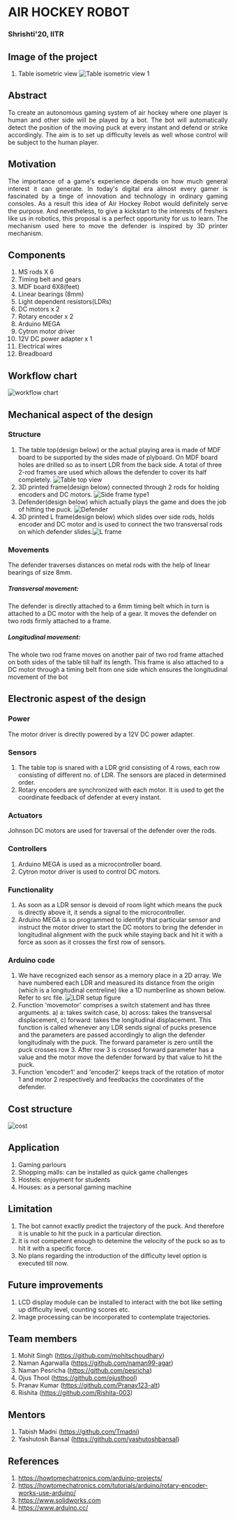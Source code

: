# AIR HOCKEY ROBOT
### Shrishti'20, IITR
## Image of the project
1. Table isometric view 
![Table isometric view 1](https://user-images.githubusercontent.com/68807083/88667192-a8c56200-d0fe-11ea-8249-519fb2419034.jpg)

## Abstract
<p align="justify">To create an autonomous gaming system of air hockey where one player is human and other side will be played by a bot. The bot will automatically detect the position of the moving puck at every instant and defend or strike accordingly. The aim is to set up difficulty levels as well whose control will be subject to the human player.
 
## Motivation
<p align="justify">The importance of a game's experience depends on how much general interest it can generate. In today's digital era almost every gamer is fascinated by a tinge of innovation and technology in ordinary gaming consoles. As a result this idea of Air Hockey Robot would definitely serve the purpose. And nevetheless, to give a kickstart to the interests of freshers like us in robotics, this proposal is a perfect opportunity for us to learn.
The mechanism used here to move the defender is inspired by 3D printer mechanism.

## Components
1. MS rods X 6
2. Timing belt and gears 
3. MDF board 6X8(feet)
4. Linear bearings (8mm)
5. Light dependent resistors(LDRs)
6. DC motors x 2
7. Rotary encoder x 2
8. Arduino MEGA 
9. Cytron motor driver 
10. 12V DC power adapter x 1  
11. Electrical wires
12. Breadboard
 
## Workflow chart
![workflow chart](https://user-images.githubusercontent.com/68807083/88667786-723c1700-d0ff-11ea-91a0-9e963118dab7.jpg)
 
## Mechanical aspect of the design

### Structure
1. The table top(design below) or the actual playing area is made of MDF board to be supported by the sides made of plyboard. On MDF board holes are drilled so as to insert LDR from the back side. A total of three 2-rod frames are used which allows the defender to cover its half completely.
![Table top view](https://user-images.githubusercontent.com/68807083/88698554-d375e180-d123-11ea-9b50-9f69cfdb6388.jpg)
2. 3D printed frame(design below) connected through 2 rods for holding encoders and DC motors.
![Side frame type1](https://user-images.githubusercontent.com/68807083/88667544-238e7d00-d0ff-11ea-845e-cb732a518fd7.jpg)
3. Defender(design below) which actually plays the game and does the job of hitting the puck.
![Defender](https://user-images.githubusercontent.com/68807083/88667478-0ce82600-d0ff-11ea-8cc2-49220d121cac.jpg)
4. 3D printed L frame(design below) which slides over side rods, holds encoder and DC motor and is used to connect the two transversal rods on which defender slides.![L frame](https://user-images.githubusercontent.com/68807083/88667526-1d989c00-d0ff-11ea-81d8-4d7cfd483a9a.jpg)

### Movements
The defender traverses distances on metal rods with the help of linear bearings of size 8mm.

##### Transversal movement:
The defender is directly attached to a 6mm timing belt which in turn is attached to a DC motor with the help of a gear. It moves the defender on two rods firmly attached to a frame.
##### Longitudinal movement:
The whole two rod frame moves on another pair of two rod frame attached on both sides of the table till half its length. This frame is also attached to a DC motor through a timing belt from one side which ensures the longitudinal movement of the bot

## Electronic aspest of the design

### Power
The motor driver is directly powered by a 12V DC power adapter.

### Sensors 
1. The table top is snared with a LDR grid consisting of 4 rows, each row consisting of different no. of LDR. The sensors are placed in determined order.
2. Rotary encoders are synchronized with each motor. It is used to get the coordinate feedback of defender at every instant.

### Actuators
Johnson DC motors are used for traversal of the defender over the rods.

### Controllers
1. Arduino MEGA is used as a microcontroller board.
2. Cytron motor driver is used to control DC motors.

### Functionality
1. As soon as a LDR sensor is devoid of room light which means the puck is directly above it, it sends a signal to the microcontroller.
2. Arduino MEGA is so programmed to identify that particular sensor and instruct the motor driver to start the DC motors to bring the defender in longitudinal alignment with the puck while staying back and hit it with a force as soon as it crosses the first row of sensors.

### Arduino code
1. We have recognized each sensor as a memory place in a 2D array. We have numbered each LDR and measured its distance from the origin (which is a longitudinal centreline) like a 1D numberline as shown below. Refer to src file.
![LDR setup figure](https://user-images.githubusercontent.com/68807083/88666808-318fce00-d0fe-11ea-8741-c41be6cc9d71.jpg)
2. Function 'movemotor' comprises a switch statement and has three arguments. a) a: takes switch case, b) across: takes the transversal displacement, c) forward: takes the longitudinal displacement. This function is called whenever any LDR sends signal of pucks presence and the parameters are passed accordingly to align the defender longitudinaly with the puck. The forward parameter is zero untill the puck crosses row 3. After row 3 is crossed forward parameter has a value and the motor move the defender forward by that value to hit the puck.
3. Function 'encoder1' and 'encoder2' keeps track of the rotation of motor 1 and motor 2 respectively and feedbacks the coordinates of the defender.      

## Cost structure
![cost](https://user-images.githubusercontent.com/68807083/88667966-a44d7900-d0ff-11ea-9c41-c59edc657d8f.jpg)
## Application 
1.  Gaming parlours
2.  Shopping malls: can be installed as quick game challenges 
3.  Hostels: enjoyment for students 
4.  Houses: as a personal gaming machine

## Limitation 
1.  The bot cannot exactly predict the trajectory of the puck. And therefore it is unable to hit the puck in a particular direction.
2.  It is not competent enough to detemine the velocity of the puck so as to hit it with a specific force.
3.  No plans regarding the introduction of the difficulty level option is executed till now.
 
## Future improvements 
1.  LCD display module can be installed to interact with the bot like setting up difficulty level, counting scores etc.
2.  Image processing can be incorporated to contemplate trajectories.
 
## Team members
1. Mohit Singh (https://github.com/mohitschoudhary)
2. Naman Agarwalla (https://github.com/naman99-agar)
3. Naman Pesricha (https://github.com/pesricha)
4. Ojus Thool (https://github.com/ojusthool)
5. Pranav Kumar (https://github.com/Pranav123-alt)
6. Rishita (https://github.com/Rishita-003)

## Mentors 
1. Tabish Madni (https://github.com/Tmadni)
2. Yashutosh Bansal (https://github.com/yashutoshbansal)

## References
1.  https://howtomechatronics.com/arduino-projects/
2.  https://howtomechatronics.com/tutorials/arduino/rotary-encoder-works-use-arduino/
3.  https://www.solidworks.com 
4.  https://www.arduino.cc/

